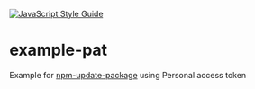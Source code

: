 [![JavaScript Style Guide](https://img.shields.io/badge/code_style-standard-brightgreen.svg)](https://standardjs.com)

# example-pat

Example for [npm-update-package](https://github.com/npm-update-package/npm-update-package) using Personal access token
